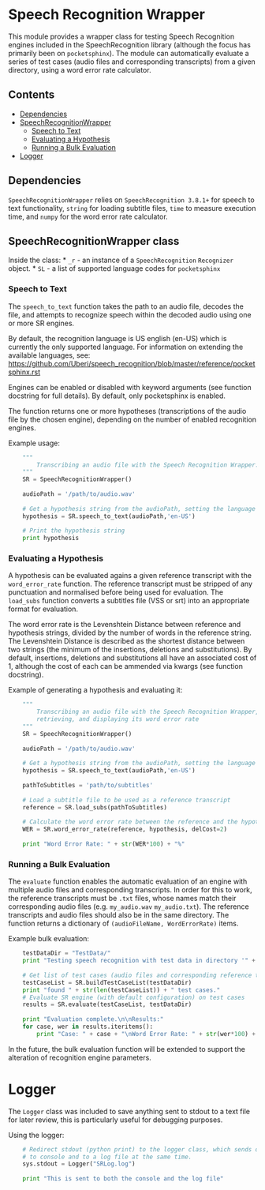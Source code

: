 # Speech Recognition Wrapper

This module provides a wrapper class for testing Speech Recognition engines included in the SpeechRecognition library (although the focus has primarily been on `pocketsphinx`).  The module can automatically evaluate a series of test cases (audio files and corresponding transcripts) from a given directory, using a word error rate calculator.

## Contents

* [Dependencies](#markdown-header-dependencies)
* [SpeechRecognitionWrapper](#markdown-header-speechrecognitionwrapper-class)
    * [Speech to Text](#markdown-header-speech-to-text)
    * [Evaluating a Hypothesis](#markdown-header-evaluating-a-hypothesis)
    * [Running a Bulk Evaluation](#markdown-header-running-a-bulk-evaluation)
* [Logger](#markdown-header-Logger)

## Dependencies
`SpeechRecognitionWrapper` relies on `SpeechRecognition 3.8.1+` for speech to text functionality, `string` for loading subtitle files, `time` to measure execution time, and `numpy` for the word error rate calculator.

## SpeechRecognitionWrapper class
Inside the class:
    * `_r` - an instance of a `SpeechRecognition` `Recognizer` object.
    * `SL` - a list of supported language codes for `pocketsphinx`

### Speech to Text<a id="SpeechToText">
The `speech_to_text` function takes the path to an audio file, decodes the file, and attempts to recognize speech within the decoded audio using one or more SR engines.

By default, the recognition language is US english (en-US) which is currently the only supported language.  For information on extending the available languages, see: https://github.com/Uberi/speech_recognition/blob/master/reference/pocketsphinx.rst

Engines can be enabled or disabled with keyword arguments (see function docstring for full details).  By default, only pocketsphinx is enabled.

The function returns one or more hypotheses (transcriptions of the audio file by the chosen engine), depending on the number of enabled recognition engines.

Example usage:
```Python
    """
        Transcribing an audio file with the Speech Recognition Wrapper.
    """
    SR = SpeechRecognitionWrapper()
    
    audioPath = '/path/to/audio.wav'
    
    # Get a hypothesis string from the audioPath, setting the language tyo en-US
    hypothesis = SR.speech_to_text(audioPath,'en-US')
    
    # Print the hypothesis string
    print hypothesis
```

### Evaluating a Hypothesis
A hypothesis can be evaluated agains a given reference transcript with the `word_error_rate` function.  The reference transcript must be stripped of any punctuation and normalised before being used for evaluation.  The `load_subs` function converts a subtitles file (VSS or srt) into an appropriate format for evaluation.

The word error rate is the Levenshtein Distance between reference and hypothesis strings, divided by the number of words in the reference string.  The Levenshtein Distance is described as the shortest distance between two strings (the minimum of the insertions, deletions and substitutions).  By default, insertions, deletions and substitutions all have an associated cost of 1, although the cost of each can be ammended via kwargs (see function docstring). 

Example of generating a hypothesis and evaluating it:
```Python
    """
        Transcribing an audio file with the Speech Recognition Wrapper,
        retrieving, and displaying its word error rate
    """
    SR = SpeechRecognitionWrapper()
    
    audioPath = '/path/to/audio.wav'
    
    # Get a hypothesis string from the audioPath, setting the language tyo en-US
    hypothesis = SR.speech_to_text(audioPath,'en-US')
    
    pathToSubtitles = 'path/to/subtitles'
    
    # Load a subtitle file to be used as a reference transcript
    reference = SR.load_subs(pathToSubtitles)
    
    # Calculate the word error rate between the reference and the hypothesis, assigning a different deletion cost of 2.
    WER = SR.word_error_rate(reference, hypothesis, delCost=2)
    
    print "Word Error Rate: " + str(WER*100) + "%"
```


### Running a Bulk Evaluation
The `evaluate` function enables the automatic evaluation of an engine with multiple audio files and corresponding transcripts.  In order for this to work, the reference transcripts must be `.txt` files, whose names match their corresponding audio files (e.g. `my_audio.wav` `my_audio.txt`).  The reference transcripts and audio files should also be in the same directory.
The function returns a dictionary of `(audioFileName, WordErrorRate)` items.

Example bulk evaluation:
```Python
    testDataDir = "TestData/"
    print "Testing speech recognition with test data in directory '" + testDataDir + "'"
    
    # Get list of test cases (audio files and corresponding reference transcripts) from test data directory
    testCaseList = SR.buildTestCaseList(testDataDir)
    print "found " + str(len(testCaseList)) + " test cases."
    # Evaluate SR engine (with default configuration) on test cases
    results = SR.evaluate(testCaseList, testDataDir)
    
    print "Evaluation complete.\n\nResults:"
    for case, wer in results.iteritems():
        print "Case: " + case + "\nWord Error Rate: " + str(wer*100) + "%"
```

In the future, the bulk evaluation function will be extended to support the alteration of recognition engine parameters.

# Logger
The `Logger` class was included to save anything sent to stdout to a text file for later review, this is particularly useful for debugging purposes.

Using the logger:
```Python
    # Redirect stdout (python print) to the logger class, which sends outstream
    # to console and to a log file at the same time.
    sys.stdout = Logger("SRLog.log")
    
    print "This is sent to both the console and the log file"
```